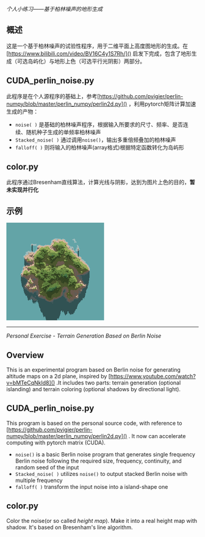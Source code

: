 _个人小练习——基于柏林噪声的地形生成_

## 概述
这是一个基于柏林噪声的试验性程序，用于二维平面上高度图地形的生成。在[https://www.bilibili.com/video/BV16C4y1S7Rh/]() 启发下完成，包含了地形生成（可选岛屿化）与地形上色（可选平行光阴影）两部分。
## CUDA_perlin_noise.py
此程序是在个人源程序的基础上，参考[https://github.com/pvigier/perlin-numpy/blob/master/perlin_numpy/perlin2d.py]() ，利用pytorch矩阵计算加速生成的产物：
* `noise( )` 是基础的柏林噪声程序，根据输入所要求的尺寸、频率、是否连续、随机种子生成的单频率柏林噪声
* `Stacked_noise( )` 通过调用`noise()`，输出多重倍频叠加的柏林噪声
* `falloff( )` 则将输入的柏林噪声(array格式)根据特定函数转化为岛屿形
## color.py
此程序通过Bresenham直线算法，计算光线与阴影，达到为图片上色的目的，**暂未实现并行化**
## 示例
![image1](/sample_images/256x256image_Theta180_Phi60.bmp "256x256,Theta（方位角）=180,Phi（高度角）=60")



---

_Personal Exercise - Terrain Generation Based on Berlin Noise_
## Overview
This is an experimental program based on Berlin noise for generating altitude maps on a 2d plane, inspired by [https://www.youtube.com/watch?v=bMTeCqNkId8]() .It includes two parts: terrain generation (optional islanding) and terrain coloring (optional shadows by directional light).
## CUDA_perlin_noise.py
This program is based on the personal source code, with reference to [https://github.com/pvigier/perlin-numpy/blob/master/perlin_numpy/perlin2d.py]() . It now can accelerate computing with pytorch matrix (CUDA).
* `noise()` is a basic Berlin noise program that generates single frequency Berlin noise following the required size, frequency, continuity, and random seed of the input
* `Stacked_noise( )` utilizes `noise()` to output stacked Berlin noise with multiple frequency
* `falloff( )` transform the input noise into a island-shape one
## color.py
Color the noise(or so called _height map_). Make it into a real height map with shadow. It's based on Bresenham's line algorithm.
